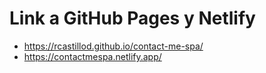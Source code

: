 # Link a GitHub Pages y Netlify

- https://rcastillod.github.io/contact-me-spa/
- https://contactmespa.netlify.app/